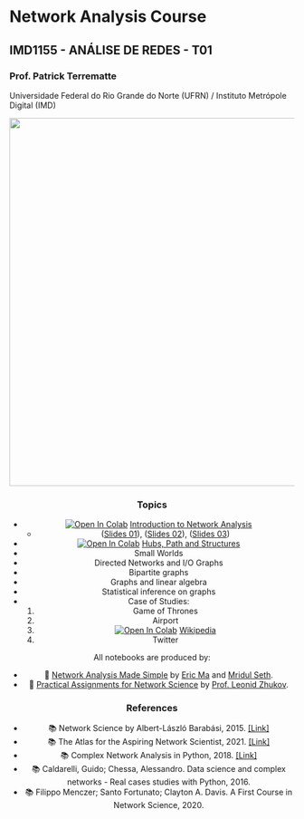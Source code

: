 # Network Analysis Course 
## IMD1155 - ANÁLISE DE REDES - T01 
### Prof. Patrick Terrematte 
Universidade Federal do Rio Grande do Norte (UFRN) / Instituto Metrópole Digital (IMD)

<center><img width="650" src="https://drive.google.com/uc?export=view&id=1zaJgdwhGABOD9vsG9r_vHshAAD2UZipQ"></center>
<center>

### Topics

 - [![Open In Colab](https://colab.research.google.com/assets/colab-badge.svg)](http://colab.research.google.com/github/terrematte/network_analysis/blob/main/notebooks/01_introduction_to_network_analysis.ipynb) [Introduction to Network Analysis](https://github.com/terrematte/network_analysis/blob/main/notebooks/01_introduction_to_network_analysis.ipynb) 
	- ([Slides 01](https://github.com/terrematte/network_analysis/blob/main/slides/slide-01_intro_network_analysis.pdf)), ([Slides 02](https://github.com/terrematte/network_analysis/blob/main/slides/slide-02_intro_graph_theory.pdf)), ([Slides 03](https://github.com/terrematte/network_analysis/blob/main/slides/slide-03_intro_graph_properties.pdf))
 - [![Open In Colab](https://colab.research.google.com/assets/colab-badge.svg)](http://colab.research.google.com/github/terrematte/network_analysis/blob/main/notebooks/02_hubs_path_and_structures.ipynb) [Hubs, Path and Structures](https://github.com/terrematte/network_analysis/blob/main/notebooks/02_hubs_path_and_structures.ipynb)
 - Small Worlds 
 - Directed Networks and I/O Graphs
 - Bipartite graphs
 - Graphs and linear algebra
 - Statistical inference on graphs 
 - Case of Studies:
	1. Game of Thrones
	2. Airport
	3.  [![Open In Colab](https://colab.research.google.com/assets/colab-badge.svg)](http://colab.research.google.com/github/terrematte/network_analysis/blob/main/notebooks/05-wikipedia.ipynb) [Wikipedia](https://github.com/terrematte/network_analysis/blob/main/notebooks/05-wikipedia.ipynb)
	4. Twitter


All notebooks are produced by:

- :notebook_with_decorative_cover: [Network Analysis Made Simple](https://ericmjl.github.io/Network-Analysis-Made-Simple/) by [Eric Ma](https://github.com/ericmjl) and [Mridul Seth](https://github.com/MridulS).
- :notebook_with_decorative_cover: [Practical Assignments for Network Science](https://github.com/netspractice/network-science) by [Prof. Leonid Zhukov](http://leonidzhukov.net/hse/2023/networkscience/).


### References
- :books: Network Science by Albert-László Barabási, 2015. [[Link]](http://networksciencebook.com/)
- :books: The Atlas for the Aspiring Network Scientist, 2021.  [[Link]](https://www.networkatlas.eu/index.htm)
- :books: Complex Network Analysis in Python, 2018.  [[Link]](https://pragprog.com/titles/dzcnapy/complex-network-analysis-in-python/)
- :books: Caldarelli, Guido; Chessa, Alessandro. Data science and complex networks - Real cases studies with Python, 2016.
- :books: Filippo Menczer; Santo Fortunato; Clayton A. Davis. A First Course in Network Science, 2020.
